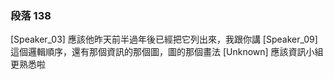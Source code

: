 ### 段落 138

[Speaker_03] 應該他昨天前半過年後已經把它列出來，我跟你講
[Speaker_09] 這個邏輯順序，還有那個資訊的那個圖，圖的那個畫法
[Unknown] 應該資訊小組更熟悉啦